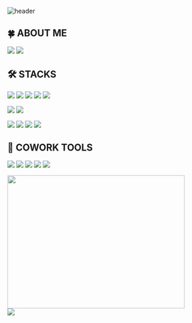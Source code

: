 ![header](https://capsule-render.vercel.app/api?type=venom&color=auto&theme=buefy&height=300&section=header&text=👋%20Hi,%20I'm%20Nari%20Park&fontSize=50&fontAlign=50&fontAlignY=50&fontColor=ffffff)

<h2>🍀 ABOUT ME</h2>
<p>
  <img src="https://img.shields.io/badge/nari9461439@gmail.com-D14836?style=for-the-badge&logo=gmail&logoColor=white" />
  <a href="https://colossal-salute-ef0.notion.site/Hi-I-m-Nari-Park-1863741049b880a28e7fd114c4158854?pvs=4">
    <img src="https://img.shields.io/badge/Portfolio-%23000000.svg?style=for-the-badge&logo=notion&logoColor=white" />
  </a>
</p>

<h2 align="">🛠️ STACKS</h2>
<p align="">
  <img src="https://img.shields.io/badge/html5-%23E34F26.svg?style=for-the-badge&logo=html5&logoColor=white" />
  <img src="https://img.shields.io/badge/react-%2320232a.svg?style=for-the-badge&logo=react&logoColor=%2361DAFB" />
  <img src="https://img.shields.io/badge/React_Router-CA4245?style=for-the-badge&logo=react-router&logoColor=white" />
  <img src="https://img.shields.io/badge/redux-%23593d88.svg?style=for-the-badge&logo=redux&logoColor=white" />
  <img src="https://img.shields.io/badge/styled--components-DB7093?style=for-the-badge&logo=styled-components&logoColor=white" />
</p>
<p>
  <img src="https://img.shields.io/badge/Spring-6DB33F.svg?style=for-the-badge&logo=spring&logoColor=FFFFFF" />
  <img src="https://img.shields.io/badge/MySQL-4479A1.svg?style=for-the-badge&logo=gmail&logoColor=FFFFFF" />
</p>
<p>
  <img src="https://img.shields.io/badge/Java-5D87BF.svg?style=for-the-badge&logo=openjdk&logoColor=FFFFFF" />
  <img src="https://img.shields.io/badge/c++-%2300599C.svg?style=for-the-badge&logo=c%2B%2B&logoColor=white" />
  <img src="https://img.shields.io/badge/javascript-%23323330.svg?style=for-the-badge&logo=javascript&logoColor=%23F7DF1E" />
  <img src="https://img.shields.io/badge/python-3670A0?style=for-the-badge&logo=python&logoColor=ffdd54" />
</p>

<h2>🌟 COWORK TOOLS</h2>

<p>
  <img src="https://img.shields.io/badge/github-%23121011.svg?style=for-the-badge&logo=github&logoColor=white" />
  <img src="https://img.shields.io/badge/Notion-%23000000.svg?style=for-the-badge&logo=notion&logoColor=white" />
  <img src="https://img.shields.io/badge/figma-%23F24E1E.svg?style=for-the-badge&logo=figma&logoColor=white" />
  <img src="https://img.shields.io/badge/Slack-4A154B?style=for-the-badge&logo=slack&logoColor=white" />
  <img src="https://img.shields.io/badge/Discord-%235865F2.svg?style=for-the-badge&logo=discord&logoColor=white" />
</p>

<a href="https://github.com/devxb/gitanimals">
  <img
    src="https://render.gitanimals.org/farms/parknari02"
    width="400"
    height="300"
  />
</a>
  
<div>
  <a href="https://hits.seeyoufarm.com"><img src="https://hits.seeyoufarm.com/api/count/incr/badge.svg?url=https%3A%2F%2Fgithub.com%2Fparknari02&count_bg=%23FFCED8&title_bg=%23555555&icon=&icon_color=%23E7E7E7&title=total&edge_flat=false"/></a>
</div>
